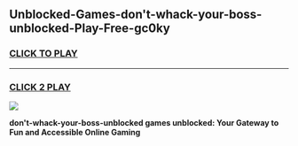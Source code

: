 
## Unblocked-Games-don't-whack-your-boss-unblocked-Play-Free-gc0ky
<h3>
<a href="https://premium76.site?title=don't-whack-your-boss-unblocked&ref=10A">CLICK TO PLAY</a></h3>
<hr>

<h3>
<a href="https://premium76.site?title=don't-whack-your-boss-unblocked&ref=10A">CLICK 2 PLAY</a>
  
</h3>

<a href="https://premium76.site?title=don't-whack-your-boss-unblocked&ref=10A"><img src="https://clearcache.store/games.png"></a>


**don't-whack-your-boss-unblocked games unblocked: Your Gateway to Fun and Accessible Online Gaming**
